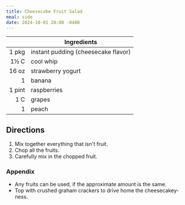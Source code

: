 ```yaml
---
title: Cheesecake Fruit Salad
meal: side
date: 2024-10-01 20:00 -0400
---
```


|| Ingredients |
|-:|-|
1 pkg  | instant pudding (cheesecake flavor)
1½ C   | cool whip
16 oz  | strawberry yogurt
1      | banana
1 pint | raspberries
1 C    | grapes
1      | peach


## Directions

1. Mix together everything that isn't fruit.
2. Chop all the fruits.
3. Carefully mix in the chopped fruit.

### Appendix

* Any fruits can be used, if the approximate amount is the same.
* Top with crushed graham crackers to drive home the cheesecakey-ness.
